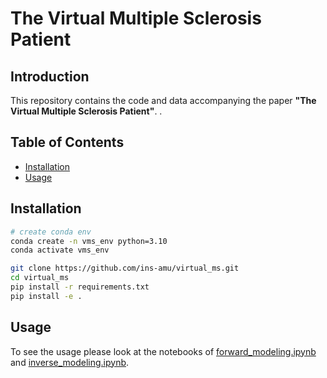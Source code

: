 # The Virtual Multiple Sclerosis Patient

## Introduction
This repository contains the code and data accompanying the paper **"The Virtual Multiple Sclerosis Patient"**. .

## Table of Contents
- [Installation](#installation)
- [Usage](#usage)

## Installation

```bash
# create conda env 
conda create -n vms_env python=3.10
conda activate vms_env

git clone https://github.com/ins-amu/virtual_ms.git
cd virtual_ms
pip install -r requirements.txt
pip install -e .
```

## Usage
To see the usage please look at the notebooks of [forward_modeling.ipynb](https://github.com/ins-amu/virtual_ms/blob/main/notebooks/forward_modeling.ipynb) and [inverse_modeling.ipynb](https://github.com/ins-amu/virtual_ms/blob/main/notebooks/inverse_modeling.ipynb).

